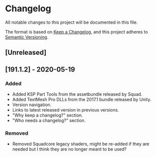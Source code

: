 # Changelog
All notable changes to this project will be documented in this file.

The format is based on [Keep a Changelog](https://keepachangelog.com/en/1.0.0/),
and this project adheres to [Semantic Versioning](https://semver.org/spec/v2.0.0.html).

## [Unreleased]

## [191.1.2] - 2020-05-19
### Added
- Added KSP Part Tools from the assetbundle released by Squad.
- Added TextMesh Pro DLLs from the 2017.1 bundle released by Unity.
- Version navigation.
- Links to latest released version in previous versions.
- "Why keep a changelog?" section.
- "Who needs a changelog?" section.

### Removed
- Removed Squadcore legacy shaders, might be re-added if they are needed but I think they are no longer meant to be used?


